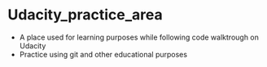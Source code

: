 # Udacity_practice_area

* A place used for learning purposes while following code walktrough on Udacity
* Practice using git and other educational purposes
